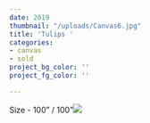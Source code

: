 ```yaml
---
date: 2019
thumbnail: "/uploads/Canvas6.jpg"
title: 'Tulips '
categories:
- canvas
- sold
project_bg_color: ''
project_fg_color: ''

---
```

Size - 100” / 100”![](https://scontent-amt2-1.xx.fbcdn.net/v/t1.15752-9/s2048x2048/64814636_727932960960626_6538388693642641408_n.jpg?_nc_cat=100&_nc_oc=AQnOF_lAgSzXxA9ybANfEt0w0IrRUsQFZUdx1WasXniCeLTQFDvExjifyNWn-tdhL0E&_nc_ht=scontent-amt2-1.xx&oh=c7b2690978431be2f9fec9e1f3085e12&oe=5DB6CDA0)